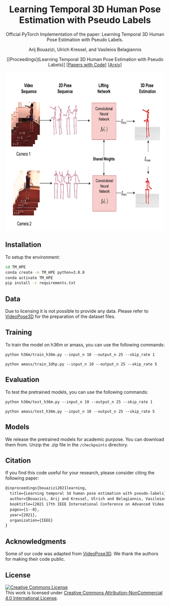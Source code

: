 
<div align="center">

<h1>Learning Temporal 3D Human Pose Estimation with Pseudo Labels </h1>


Official PyTorch Implementation of the paper: Learning Temporal 3D Human Pose Estimation with Pseudo Labels.

Arij Bouazizi, Ulrich Kressel, and Vasileios Belagiannis


 [[Proceedings](Learning Temporal 3D Human Pose Estimation with Pseudo Labels)] [[Papers with Code](https://paperswithcode.com/paper/learning-temporal-3d-human-pose-estimation)] [[Arxiv](https://arxiv.org/abs/2110.07578)]



</div>


<div align="right">
<img src="method_avss.png" height="500px">
</div>

## Installation

To setup the environment:
```sh
cd TM_HPE
conda create -n TM_HPE python=3.8.8
conda activate TM_HPE
pip install -r requirements.txt
```

## Data

Due to licensing it is not possible to provide any data. Please refer to [VideoPose3D](https://github.com/facebookresearch/VideoPose3D) for the preparation of the dataset files.

## Training

To train the model on h36m or amass, you can use the following commands:
 ```
 python h36m/train_h36m.py --input_n 10 --output_n 25 --skip_rate 1 
 ```
 ```
 python amass/train_3dhp.py --input_n 10 --output_n 25 --skip_rate 5 
 ```
 
 ## Evaluation

To test the pretrained models, you can use the following commands:
 ```
 python h36m/test_h36m.py --input_n 10 --output_n 25 --skip_rate 1 
 ```
 ```
 python amass/test_h36m.py --input_n 10 --output_n 25 --skip_rate 5 
 ```
 
 ## Models

We release the pretrained models for academic purpose. You can download them from. Unzip the .zip file in the ```/checkpoints``` directory.

## Citation

If you find this code useful for your research, please consider citing the following paper:

```latex
@inproceedings{bouazizi2021learning,
  title={Learning temporal 3d human pose estimation with pseudo-labels},
  author={Bouazizi, Arij and Kressel, Ulrich and Belagiannis, Vasileios},
  booktitle={2021 17th IEEE International Conference on Advanced Video and Signal Based Surveillance (AVSS)},
  pages={1--8},
  year={2021},
  organization={IEEE}
}

```

 ## Acknowledgments
 
 Some of our code was adapted from [VideoPose3D](https://github.com/facebookresearch/VideoPose3D). We thank the authors for making their code public.
 
## License

<a rel="license" href="http://creativecommons.org/licenses/by-nc/4.0/">
<img alt="Creative Commons License" style="border-width:0" src="https://i.creativecommons.org/l/by-nc/4.0/88x31.png"
 /></a><br />This work is licensed under <a rel="license" href="http://creativecommons.org/licenses/by-nc/4.0/"
 >Creative Commons Attribution-NonCommercial 4.0 International License</a>.

